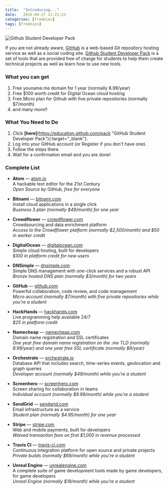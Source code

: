 ```yaml
---
title:  "Introducing..."
date:   2016-04-27 21:21:23
categories: [freebies]
tags: [freebies]
---
```


[//]: # (This may be the most platform independent comment)
<!-- ![My helpful screenshot]({{ site.url }}/assets/2016-04-27/github-student-developer-pack.png) -->

![Github Student Developer Pack](http://localhost:4000/assets/2016-04-27/github-student-developer-pack.png)

If you are not already aware, [GitHub](http://github.com "GitHub") is a web-based Git repository hosting service as well as a social coding site. 
[Github Student Developer Pack](https://education.github.com/pack "GitHub Student Developer Pack") is a set of tools that are provided free of charge for students to help them create technical projects as well as learn how to use new tools.

### What you can get

1. Free youname.me domain for 1 year (normally 8.99/year)
2. Free $100 worth credit for Digital Ocean cloud hosting
3. Free Micro plan for Github with five private repositories (normally $7/month)
4. and many more!!

### What You Need to Do

1. Click **[**here**]**(https://education.github.com/pack "GitHub Student Developer Pack"){:target="_blank"}.
2. Log into your GitHub account (or Register if you don't have one).
3. Follow the steps there. 
4. Wait for a confirmation email and you are done!

### Complete List

+ **Atom** — [atom.io](http://atom.io "Atom") <br>
A hackable text editor for the 21st Century<br>
_Open Source by GitHub, free for everyone_

+ **Bitnami** — [bitnami.com](http://bitnami.com "Bitnami") <br>
Install cloud applications in a single click<br>
_Business 3 plan (normally $49/month) for one year_

+ **Crowdflower** — [crowdflower.com](http://crowdflower.com "Crowd Flower") <br>
Crowdsourcing and data enrichment platform<br>
_Access to the Crowdflower platform (normally $2,500/month) and $50 in worker credit_

+ **DigitalOcean** — [digitalocean.com](http://digitalocean.com "Digital Ocean") <br>
Simple cloud hosting, built for developers<br>
_$100 in platform credit for new users_

+ **DNSimple** — [dnsimple.com](http://dnsimple.com "Atom") <br>
Simple DNS management with one-click services and a robust API<br>
_Bronze hosted DNS plan (normally $3/month) for two years_

+ **GitHub** — [github.com](http://github.com "Atom") <br>
Powerful collaboration, code review, and code management<br>
_Micro account (normally $7/month) with five private repositories while you're a student_

+ **HackHands** — [hackhands.com](http://hackhands.com "HackHands") <br>
Live programming help available 24/7<br>
_$25 in platform credit_

+ **Namecheap** — [namecheap.com](http://namecheap.com "Nameheap") <br>
Domain name registration and SSL certificates<br>
_One year free domain name registration on the .me TLD (normally 8.99/year) and one year free SSL certificate (normally $9/year)_

+ **Orchestrate** — [orchestrate.io](http://orchestrate.io "Orchestrate") <br>
Database API that includes search, time-series events, geolocation and graph queries<br>
_Developer account (normally $49/month) while you're a student_

+ **Screenhero** — [screenhero.com](http://screenhero.com "Screenhero") <br>
Screen sharing for collaboration in teams<br>
_Individual account (normally $9.99/month) while you're a student_

+ **SendGrid** — [sendgrid.com](http://sendgrid.com "screenhero") <br>
Email infrastructure as a service<br>
_Student plan (normally $4.95/month) for one year_

+ **Stripe** — [stripe.com](http://stripe.com "Atom") <br>
Web and mobile payments, built for developers<br>
_Waived transaction fees on first $1,000 in revenue processed_

+ **Travis CI** — [travis-ci.com](http://travis-ci.com "Travis CI") <br>
Continuous integration platform for open source and private projects<br>
_Private builds (normally $69/month) while you're a student_

+ **Unreal Engine** — [unrealengine.com](http://unrealengine.com "Unreal Engine") <br>
A complete suite of game development tools made by game developers, for game developers<br>
_Unreal Engine (normally $19/month) while you're a student_

